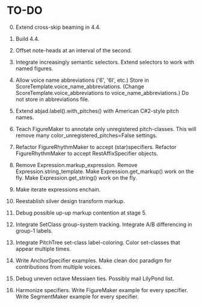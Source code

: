 TO-DO
=====

0.  Extend cross-skip beaming in 4.4.

1.  Build 4.4.

2.  Offset note-heads at an interval of the second.

3.  Integrate increasingly semantic selectors.
    Extend selectors to work with named figures.

4.  Allow voice name abbreviations ('6', '6I', etc.)
    Store in ScoreTemplate.voice_name_abbreviations.
    (Change ScoreTemplate.voice_abbreviations to voice_name_abbreviations.)
    Do not store in abbreviations file.

5.  Extend abjad.label().with_pitches() with American C#2-style pitch names.

6.  Teach FigureMaker to annotate only unregistered pitch-classes.
    This will remove many color_unregistered_pitches=False settings.

7.  Refactor FigureRhythmMaker to accept (star)specifiers.
    Refactor FigureRhythmMaker to accept RestAffixSpecifier objects.

8.  Remove Expression.markup_expression.
    Remove Expression.string_template.
    Make Expression.get_markup() work on the fly.
    Make Expression.get_string() work on the fly.

9.  Make iterate expressions enchain.

10. Reestablish silver design transform markup.

11. Debug possible up-up markup contention at stage 5.

12. Integrate SetClass group-system tracking.
    Integrate A/B differencing in group-1 labels.

13. Integrate PitchTree set-class label-coloring.
    Color set-classes that appear multiple times.

14.  Write AnchorSpecifier examples.
    Make clean doc paradigm for contributions from multiple voices.

15. Debug uneven octave Messiaen ties. Possibly mail LilyPond list.

16. Harmonize specifiers.
    Write FigureMaker example for every specifier.
    Write SegmentMaker example for every specifier.
